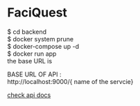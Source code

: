 <!DOCTYPE html>
<html>
<head>

</head>
<body>


# FaciQuest
$ cd backend <br>
$ docker system prune <br>
$ docker-compose up -d <br>
$ docker run  app <br>
the base URL is <br>

<p>BASE URL OF API :<br>http://localhost:9000/{ name of the servcie}</p>
<a 
 href="https://interstellar-space-608873.postman.co/workspace/New-Team-Workspace~71eca433-0a0b-438a-8fb9-658405b414c0/collection/17242319-768c6a9c-c181-4636-804a-5327ccbe4caf?action=share&creator=17242319 " 
 target="_blank">check api docs</a>

</body>
</html>

